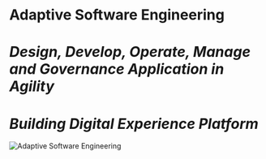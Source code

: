 # **Adaptive Software Engineering**
# *Design, Develop, Operate, Manage and Governance Application in Agility*
# *Building Digital Experience Platform*

![Adaptive Software Engineering](https://raw.githubusercontent.com/dandisy/adaptive-software-engineering/main/Adaptive%20Software%20Engineering.png)